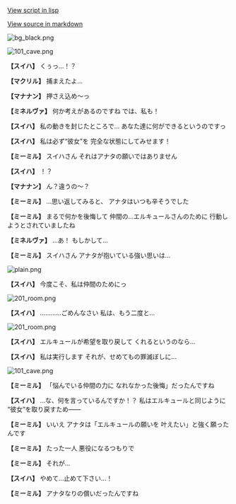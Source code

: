 [View script in lisp](../scripts/202103173.txt)

[View source in markdown](202103173.md)

![bg_black.png](../images/backgrounds/bg_black.png)

![101_cave.png](../images/backgrounds/101_cave.png)

**【スイハ】**
くぅっ…！？

**【マクリル】**
捕まえたよ…

**【マナナン】**
押さえ込め～っ

**【ミネルヴァ】**
何か考えがあるのですね
では、私も！

**【スイハ】**
私の動きを封じたところで…
あなた達に何ができるというのですっ

**【スイハ】**
私は必ず“彼女”を
完全な状態にしてみせます！

**【ミーミル】**
スイハさん
それはアナタの願いではありません

**【スイハ】**
！？

**【マナナン】**
ん？違うの～？

**【ミーミル】**
…思い返してみると、
アナタはいつも辛そうでした

**【ミーミル】**
まるで何かを後悔して
仲間の…エルキュールさんのために
行動しようとされていましたね

**【ミネルヴァ】**
…あ！
もしかして…

**【ミーミル】**
スイハさん
アナタが抱いている強い思いは…

![plain.png](../images/backgrounds/plain.png)

**【スイハ】**
今度こそ、私は仲間のためにっ

![201_room.png](../images/backgrounds/201_room.png)

**【スイハ】**
…………ごめんなさい
私は、もう二度と…

![201_room.png](../images/backgrounds/201_room.png)

**【スイハ】**
エルキュールが希望を取り戻して
くれるというのなら…

**【スイハ】**
私は実行します
それが、せめてもの罪滅ぼしに…

![101_cave.png](../images/backgrounds/101_cave.png)

**【ミーミル】**
「悩んでいる仲間の力に
なれなかった後悔」だったんですね

**【スイハ】**
…な、何を言っているんですか！？
私はエルキュールと同じように
“彼女”を取り戻すため――

**【ミーミル】**
いいえ
アナタは「エルキュールの願いを
叶えたい」と強く願ったんです

**【ミーミル】**
たった一人
悪役になるつもりで

**【ミーミル】**
それが…

**【スイハ】**
やめて…止めて下さい…！

**【ミーミル】**
アナタなりの償いだったんですね
